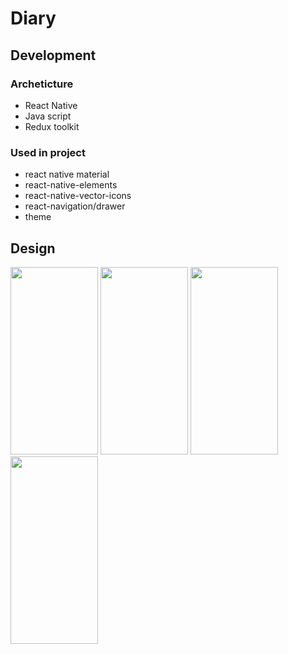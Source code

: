 # Diary


## Development
### Archeticture
  * React Native
  * Java script
  * Redux toolkit
 

### Used in project
- react native material
- react-native-elements
- react-native-vector-icons
- react-navigation/drawer
- theme 


## Design
<div style={{alignItems: "center"}}>
<div style={{flex: "row"}}>
<img src="https://user-images.githubusercontent.com/48320569/205506334-da73016b-d936-457f-a6d9-6d846cea9b77.jpg" width="140" height="300" />
<img src="https://user-images.githubusercontent.com/48320569/205506363-763564c5-c2ba-42fa-91a8-0aa1de06ff3c.jpg" width="140" height="300" />
<img src="https://user-images.githubusercontent.com/48320569/205506391-c4589bcf-84a1-402a-b406-8960513ce1d5.jpg" width="140" height="300" />
<img src="https://user-images.githubusercontent.com/48320569/205506480-8fad74cf-ebe3-4648-80ec-f400b5eb12a0.jpg" width="140" height="300" />
</div>
</div>




